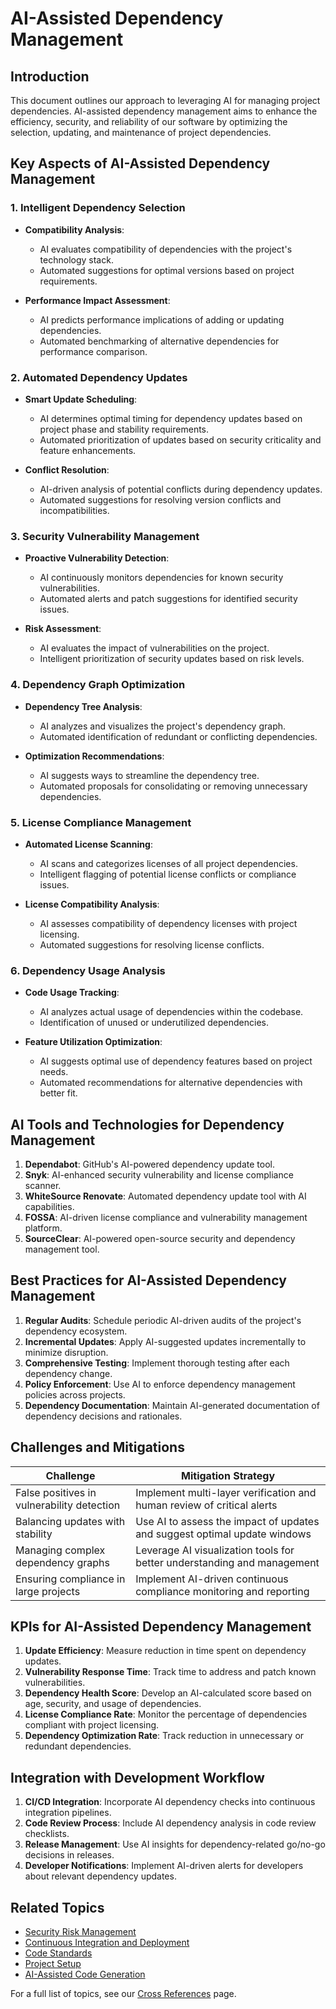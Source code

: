 # AI-Assisted Dependency Management

## Introduction

This document outlines our approach to leveraging AI for managing project dependencies. AI-assisted dependency management aims to enhance the efficiency, security, and reliability of our software by optimizing the selection, updating, and maintenance of project dependencies.

## Key Aspects of AI-Assisted Dependency Management

### 1. Intelligent Dependency Selection

- **Compatibility Analysis**:
  - AI evaluates compatibility of dependencies with the project's technology stack.
  - Automated suggestions for optimal versions based on project requirements.

- **Performance Impact Assessment**:
  - AI predicts performance implications of adding or updating dependencies.
  - Automated benchmarking of alternative dependencies for performance comparison.

### 2. Automated Dependency Updates

- **Smart Update Scheduling**:
  - AI determines optimal timing for dependency updates based on project phase and stability requirements.
  - Automated prioritization of updates based on security criticality and feature enhancements.

- **Conflict Resolution**:
  - AI-driven analysis of potential conflicts during dependency updates.
  - Automated suggestions for resolving version conflicts and incompatibilities.

### 3. Security Vulnerability Management

- **Proactive Vulnerability Detection**:
  - AI continuously monitors dependencies for known security vulnerabilities.
  - Automated alerts and patch suggestions for identified security issues.

- **Risk Assessment**:
  - AI evaluates the impact of vulnerabilities on the project.
  - Intelligent prioritization of security updates based on risk levels.

### 4. Dependency Graph Optimization

- **Dependency Tree Analysis**:
  - AI analyzes and visualizes the project's dependency graph.
  - Automated identification of redundant or conflicting dependencies.

- **Optimization Recommendations**:
  - AI suggests ways to streamline the dependency tree.
  - Automated proposals for consolidating or removing unnecessary dependencies.

### 5. License Compliance Management

- **Automated License Scanning**:
  - AI scans and categorizes licenses of all project dependencies.
  - Intelligent flagging of potential license conflicts or compliance issues.

- **License Compatibility Analysis**:
  - AI assesses compatibility of dependency licenses with project licensing.
  - Automated suggestions for resolving license conflicts.

### 6. Dependency Usage Analysis

- **Code Usage Tracking**:
  - AI analyzes actual usage of dependencies within the codebase.
  - Identification of unused or underutilized dependencies.

- **Feature Utilization Optimization**:
  - AI suggests optimal use of dependency features based on project needs.
  - Automated recommendations for alternative dependencies with better fit.

## AI Tools and Technologies for Dependency Management

1. **Dependabot**: GitHub's AI-powered dependency update tool.
2. **Snyk**: AI-enhanced security vulnerability and license compliance scanner.
3. **WhiteSource Renovate**: Automated dependency update tool with AI capabilities.
4. **FOSSA**: AI-driven license compliance and vulnerability management platform.
5. **SourceClear**: AI-powered open-source security and dependency management tool.

## Best Practices for AI-Assisted Dependency Management

1. **Regular Audits**: Schedule periodic AI-driven audits of the project's dependency ecosystem.
2. **Incremental Updates**: Apply AI-suggested updates incrementally to minimize disruption.
3. **Comprehensive Testing**: Implement thorough testing after each dependency change.
4. **Policy Enforcement**: Use AI to enforce dependency management policies across projects.
5. **Dependency Documentation**: Maintain AI-generated documentation of dependency decisions and rationales.

## Challenges and Mitigations

| Challenge | Mitigation Strategy |
|-----------|---------------------|
| False positives in vulnerability detection | Implement multi-layer verification and human review of critical alerts |
| Balancing updates with stability | Use AI to assess the impact of updates and suggest optimal update windows |
| Managing complex dependency graphs | Leverage AI visualization tools for better understanding and management |
| Ensuring compliance in large projects | Implement AI-driven continuous compliance monitoring and reporting |

## KPIs for AI-Assisted Dependency Management

1. **Update Efficiency**: Measure reduction in time spent on dependency updates.
2. **Vulnerability Response Time**: Track time to address and patch known vulnerabilities.
3. **Dependency Health Score**: Develop an AI-calculated score based on age, security, and usage of dependencies.
4. **License Compliance Rate**: Monitor the percentage of dependencies compliant with project licensing.
5. **Dependency Optimization Rate**: Track reduction in unnecessary or redundant dependencies.

## Integration with Development Workflow

1. **CI/CD Integration**: Incorporate AI dependency checks into continuous integration pipelines.
2. **Code Review Process**: Include AI dependency analysis in code review checklists.
3. **Release Management**: Use AI insights for dependency-related go/no-go decisions in releases.
4. **Developer Notifications**: Implement AI-driven alerts for developers about relevant dependency updates.

## Related Topics

- [Security Risk Management](../05_optimization_and_security/04_security_risk_management.md)
- [Continuous Integration and Deployment](../05_optimization_and_security/04_security_risk_management.md#ci-cd-security)
- [Code Standards](../00_common/03_code_standards.md)
- [Project Setup](../07_project_management/01_project_setup.md)
- [AI-Assisted Code Generation](01_code_generation.md)

For a full list of topics, see our [Cross References](../cross_references.md) page.